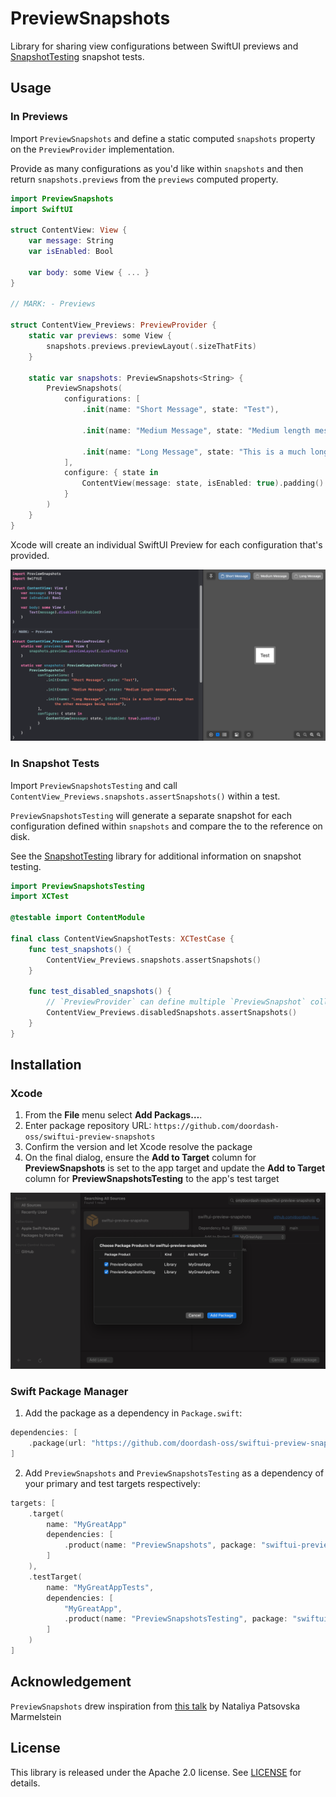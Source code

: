 # PreviewSnapshots

Library for sharing view configurations between SwiftUI previews and [SnapshotTesting](https://github.com/pointfreeco/swift-snapshot-testing) snapshot tests.

## Usage

### In Previews

Import `PreviewSnapshots` and define a static computed `snapshots` property on the `PreviewProvider` implementation.

Provide as many configurations as you'd like within `snapshots` and then return `snapshots.previews` from the `previews` computed property.

```swift
import PreviewSnapshots
import SwiftUI

struct ContentView: View {
    var message: String
    var isEnabled: Bool

    var body: some View { ... }
}

// MARK: - Previews

struct ContentView_Previews: PreviewProvider {
    static var previews: some View {
        snapshots.previews.previewLayout(.sizeThatFits)
    }

    static var snapshots: PreviewSnapshots<String> {
        PreviewSnapshots(
            configurations: [
                .init(name: "Short Message", state: "Test"),

                .init(name: "Medium Message", state: "Medium length message"),

                .init(name: "Long Message", state: "This is a much longer message than the other messages being tested"),
            ],
            configure: { state in
                ContentView(message: state, isEnabled: true).padding()
            }
        )
    }
}
```

Xcode will create an individual SwiftUI Preview for each configuration that's provided.

<img alt="screen shot of adding package to Xcode" src=".readme_assets/xcode_previews.png">

### In Snapshot Tests

Import `PreviewSnapshotsTesting` and call `ContentView_Previews.snapshots.assertSnapshots()` within a test.

`PreviewSnapshotsTesting` will generate a separate snapshot for each configuration defined within `snapshots` and compare the to the reference on disk.

See the [SnapshotTesting](https://github.com/pointfreeco/swift-snapshot-testing) library for additional information on snapshot testing.

```swift
import PreviewSnapshotsTesting
import XCTest

@testable import ContentModule

final class ContentViewSnapshotTests: XCTestCase {
    func test_snapshots() {
        ContentView_Previews.snapshots.assertSnapshots()
    }

    func test_disabled_snapshots() {
        // `PreviewProvider` can define multiple `PreviewSnapshot` collections to group like tests.
        ContentView_Previews.disabledSnapshots.assertSnapshots()
    }
}
```
## Installation

### Xcode

 1. From the **File** menu select **Add Packags…**.
 2. Enter package repository URL: `https://github.com/doordash-oss/swiftui-preview-snapshots`
 3. Confirm the version and let Xcode resolve the package
 4. On the final dialog, ensure the **Add to Target** column for **PreviewSnapshots** is set to the app target and update the **Add to Target** column for **PreviewSnapshotsTesting** to the app's test target

<img alt="screen shot of adding package to Xcode" src=".readme_assets/add_package.png">

### Swift Package Manager

1. Add the package as a dependency in `Package.swift`:

```swift
dependencies: [
    .package(url: "https://github.com/doordash-oss/swiftui-preview-snapshots", from: "1.0.0"),
]
```

2. Add `PreviewSnapshots` and `PreviewSnapshotsTesting` as a dependency of your primary and test targets respectively:

```swift
targets: [
    .target(
        name: "MyGreatApp"
        dependencies: [
            .product(name: "PreviewSnapshots", package: "swiftui-preview-snapshots"),
        ]
    ),
    .testTarget(
        name: "MyGreatAppTests",
        dependencies: [
            "MyGreatApp",
            .product(name: "PreviewSnapshotsTesting", package: "swiftui-preview-snapshots"),
        ]
    )
]
```

## Acknowledgement

`PreviewSnapshots` drew inspiration from [this talk](https://www.youtube.com/watch?v=tk0HzScvW2M) by Nataliya Patsovska Marmelstein

## License

This library is released under the Apache 2.0 license. See [LICENSE](LICENSE) for details.